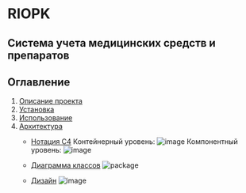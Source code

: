 # RIOPK

Система учета медицинских средств и препаратов
---

## Оглавление

1. [Описание проекта](#описание-проекта)
2. [Установка](#установка)
3. [Использование](#использование)
4. [Архитектура](#архитектура)
    - [Нотация C4](#нотация-c4)
      Контейнерный уровень:
      ![image](https://github.com/user-attachments/assets/b4341497-3fe1-4f8c-9315-82a5a62118b6)
      Компонентный уровень:
      ![image](https://github.com/user-attachments/assets/fc907144-a5bc-467e-be01-4d98b677ea7b)

    - [Диаграмма классов](#диаграмма-классов)
      ![package](https://github.com/user-attachments/assets/70ba6d55-92d8-4b20-8722-4ad818e995b1)
    - [Дизайн](#дизайн)
      ![image](https://github.com/user-attachments/assets/4b682b34-e818-4e22-b830-cbee00e3bfa9)
